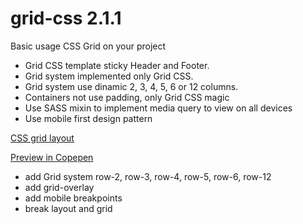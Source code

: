 # grid-css 2.1.1

Basic usage CSS Grid on your project


- Grid CSS template sticky Header and Footer.
- Grid system implemented only Grid CSS.
- Grid system use dinamic 2, 3, 4, 5, 6 or 12 columns.
- Containers not use padding, only Grid CSS magic
- Use SASS mixin to implement media query to view on all devices
- Use mobile first design pattern


[CSS grid layout](//en.wikipedia.org/wiki/CSS_grid_layout)

[Preview in Copepen](//codepen.io/darqus/pen/MWQEdEb)

- add Grid system row-2, row-3, row-4, row-5, row-6, row-12
- add grid-overlay
- add mobile breakpoints
- break layout and grid
